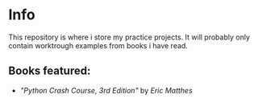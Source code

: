 # Info
This repository is where i store my practice projects.
It will probably only contain worktrough examples from books i have read.

## Books featured:
- *"Python Crash Course, 3rd Edition"* by *Eric Matthes*
